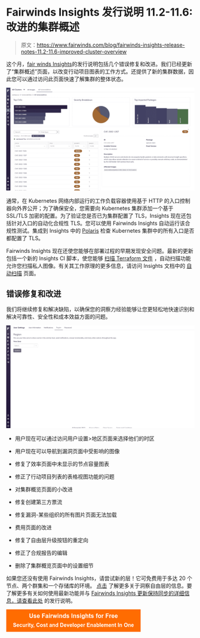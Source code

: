 # Fairwinds Insights 发行说明 11.2-11.6:改进的集群概述

> 原文：<https://www.fairwinds.com/blog/fairwinds-insights-release-notes-11.2-11.6-improved-cluster-overview>

 这个月，[fair winds Insights](https://www.fairwinds.com/insights)的发行说明包括几个错误修复和改进。我们已经更新了“集群概述”页面，以改变行动项目图表的工作方式。还提供了新的集群数据，因此您可以通过访问此页面快速了解集群的整体状态。

![Fairwinds Insights Cluster Vulnerabilities page](img/89e60e17767ef0e54b5c3e34fa1a3c52.png)

通常，在 Kubernetes 网络内部运行的工作负载容器使用基于 HTTP 的入口控制器向外界公开；为了确保安全，您需要向 Kubernetes 集群添加一个基于 SSL/TLS 加密的配置。为了验证您是否已为集群配置了 TLS，Insights 现在还包括针对入口的自动化合规性 TLS。您可以使用 Fairwinds Insights 自动运行该合规性测试。集成到 Insights 中的 [Polaris](https://www.fairwinds.com/polaris) 检查 Kubernetes 集群中的所有入口是否都配置了 TLS。

Fairwinds Insights 现在还使您能够在部署过程的早期发现安全问题。最新的更新包括一个新的 Insights CI 脚本，使您能够 [扫描 Terraform 文件](https://www.fairwinds.com/blog/new-fairwinds-insights-release-terraform-scanning) ，自动扫描功能允许您扫描私人图像。有关其工作原理的更多信息，请访问 Insights 文档中的 [自动扫描](https://insights.docs.fairwinds.com/configure/ci/autoscan) 页面。

## 错误修复和改进

我们将继续修复和解决缺陷，以确保您的洞察力经验能够让您更轻松地快速识别和解决可靠性、安全性和成本效益方面的问题。

![Fairwinds Insights user settings - time zone](img/df88cd4a2b0ee246269a6301ed6c7ff0.png)

*   用户现在可以通过访问用户设置>地区页面来选择他们的时区

*   用户现在可以导航到漏洞页面中受影响的图像

*   修复了效率页面中未显示的节点容量图表

*   修正了行动项目列表的表格视图功能的问题

*   对集群概览页面的小改进

*   修复创建第三方票流

*   修复漏洞-某些组织的所有图片页面无法加载

*   费用页面的改进

*   修复了自由层升级按钮的重定向

*   修正了合规报告的编辑

*   删除了集群概览页面中的设置细节

如果您还没有使用 Fairwinds Insights，请尝试新的层！它可免费用于多达 20 个节点、两个群集和一个存储库的环境。 [点击](/blog/get-started-with-fairwinds-insights-free-tier) 了解更多关于洞察自由层的信息。要了解更多有关如何使用最新功能并与 [Fairwinds Insights 更新保持同步的详细信息，请查看此处](https://insights.docs.fairwinds.com/release-notes/?utm_campaign=Fairwinds%20Insights%3A%20Release%20notes&utm_source=hs_email&utm_medium=email&_hsenc=p2ANqtz-8kxXaoeWDuI2rFl0smhfCIWuBTr1uJ4zHBWT9dQ_yroNz7qTppogIYlKu75JGBavIEA0PM) 的发行说明。

[![Use Fairwinds Insights for Free Security, Cost and Developer Enablement In One](img/7c86296320eb01b215d8e2755e9c5b9d.png)](https://cta-redirect.hubspot.com/cta/redirect/2184645/34aa4987-a1f9-438a-a145-d7d82d5c479a)